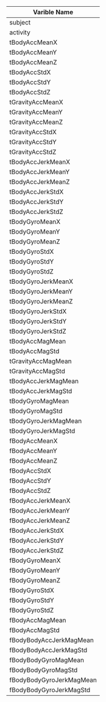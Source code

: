 
Varible Name                |
----------------------------|
subject                     |
activity                    |
tBodyAccMeanX               | 
tBodyAccMeanY               | 
tBodyAccMeanZ               | 
tBodyAccStdX                | 
tBodyAccStdY                | 
tBodyAccStdZ                | 
tGravityAccMeanX            |
tGravityAccMeanY            |
tGravityAccMeanZ            |
tGravityAccStdX             |
tGravityAccStdY             |
tGravityAccStdZ             |
tBodyAccJerkMeanX           |
tBodyAccJerkMeanY           |
tBodyAccJerkMeanZ           |
tBodyAccJerkStdX            |
tBodyAccJerkStdY            |
tBodyAccJerkStdZ            |
tBodyGyroMeanX              |
tBodyGyroMeanY              |
tBodyGyroMeanZ              |
tBodyGyroStdX               |
tBodyGyroStdY               |
tBodyGyroStdZ               |
tBodyGyroJerkMeanX          |
tBodyGyroJerkMeanY          |
tBodyGyroJerkMeanZ          |
tBodyGyroJerkStdX           |
tBodyGyroJerkStdY           |
tBodyGyroJerkStdZ           |
tBodyAccMagMean             |
tBodyAccMagStd              |        
tGravityAccMagMean          |
tGravityAccMagStd           |
tBodyAccJerkMagMean         |
tBodyAccJerkMagStd          |
tBodyGyroMagMean            |
tBodyGyroMagStd             |
tBodyGyroJerkMagMean        |
tBodyGyroJerkMagStd         |
fBodyAccMeanX               |  
fBodyAccMeanY               |  
fBodyAccMeanZ               |  
fBodyAccStdX                |  
fBodyAccStdY                |  
fBodyAccStdZ                |  
fBodyAccJerkMeanX           | 
fBodyAccJerkMeanY           | 
fBodyAccJerkMeanZ           | 
fBodyAccJerkStdX            | 
fBodyAccJerkStdY            | 
fBodyAccJerkStdZ            | 
fBodyGyroMeanX              | 
fBodyGyroMeanY              | 
fBodyGyroMeanZ              | 
fBodyGyroStdX               | 
fBodyGyroStdY               | 
fBodyGyroStdZ               | 
fBodyAccMagMean             | 
fBodyAccMagStd              | 
fBodyBodyAccJerkMagMean     | 
fBodyBodyAccJerkMagStd      | 
fBodyBodyGyroMagMean        | 
fBodyBodyGyroMagStd         | 
fBodyBodyGyroJerkMagMean    | 
fBodyBodyGyroJerkMagStd     | 


